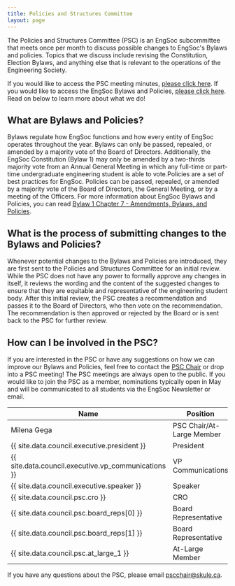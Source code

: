 ```yaml
---
title: Policies and Structures Committee
layout: page
---
```


The Policies and Structures Committee (PSC) is an EngSoc subcommittee that meets once per month to discuss possible changes to EngSoc's Bylaws and policies. Topics that we discuss include revising the Constitution, Election Bylaws, and anything else that is relevant to the operations of the Engineering Society.

If you would like to access the PSC meeting minutes, [please click here](https://drive.google.com/drive/u/1/folders/1A2tghRaPWWPHn7Mukl-At_jkkTbpUTu5). If you would like to access the EngSoc Bylaws and Policies, [please click here](https://skule.ca/governing_documents). Read on below to learn more about what we do!

## What are Bylaws and Policies?

Bylaws regulate how EngSoc functions and how every entity of EngSoc operates throughout the year. Bylaws can only be passed, repealed, or amended by a majority vote of the Board of Directors. Additionally, the EngSoc Constitution (Bylaw 1) may only be amended by a two-thirds majority vote from an Annual General Meeting in which any full-time or part-time undergraduate engineering student is able to vote.Policies are a set of best practices for EngSoc. Policies can be passed, repealed, or amended by a majority vote of the Board of Directors, the General Meeting, or by a meeting of the Officers. For more information about EngSoc Bylaws and Policies, you can read [Bylaw 1 Chapter 7 - Amendments, Bylaws, and Policies](https://github.com/skule/bylaws/blob/master/Bylaw%201.pdf).

## What is the process of submitting changes to the Bylaws and Policies?

Whenever potential changes to the Bylaws and Policies are introduced, they are first sent to the Policies and Structures Committee for an initial review. While the PSC does not have any power to formally approve any changes in itself, it reviews the wording and the content of the suggested changes to ensure that they are equitable and representative of the engineering student body. After this initial review, the PSC creates a recommendation and passes it to the Board of Directors, who then vote on the recommendation. The recommendation is then approved or rejected by the Board or is sent back to the PSC for further review. 

## How can I be involved in the PSC?

If you are interested in the PSC or have any suggestions on how we can improve our Bylaws and Policies, feel free to contact the [PSC Chair](mailto:pscchair@skule.ca) or drop into a PSC meeting! The PSC meetings are always open to the public. If you would like to join the PSC as a member, nominations typically open in May and will be communicated to all students via the EngSoc Newsletter or email. 

| Name                            | Position                |
|---------------------------------|-------------------------|
| Milena Gega                     | PSC Chair/At-Large Member |
| {{ site.data.council.executive.president }}  | President               |
| {{ site.data.council.executive.vp_communications }} | VP Communications       |
| {{ site.data.council.executive.speaker }} | Speaker                 |
| {{ site.data.council.psc.cro }}             | CRO                     |
| {{ site.data.council.psc.board_reps[0] }}   | Board Representative    |
| {{ site.data.council.psc.board_reps[1] }}   | Board Representative    |
| {{ site.data.council.psc.at_large_1 }}      | At-Large Member         |

If you have any questions about the PSC, please email [pscchair@skule.ca](mailto:pscchair@skule.ca).